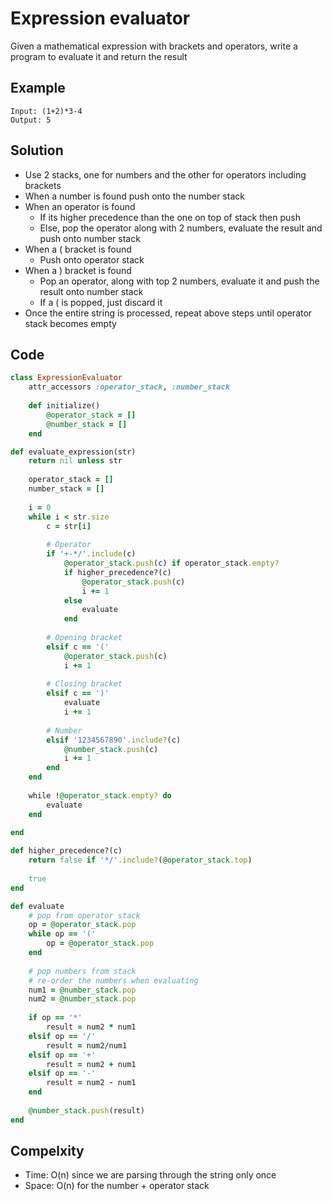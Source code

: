 # Expression evaluator
Given a mathematical expression with brackets and operators, write a program to evaluate it and return the result

## Example
```
Input: (1+2)*3-4
Output: 5
```

## Solution
- Use 2 stacks, one for numbers and the other for operators including brackets
- When a number is found push onto the number stack
- When an operator is found
    - If its higher precedence than the one on top of stack then push 
    - Else, pop the operator along with 2 numbers, evaluate the result and push onto number stack
- When a ( bracket is found
    - Push onto operator stack
- When a ) bracket is found 
    - Pop an operator, along with top 2 numbers, evaluate it and push the result onto number stack
    - If a ( is popped, just discard it
- Once the entire string is processed, repeat above steps until operator stack becomes empty
    
## Code
```ruby
class ExpressionEvaluator
    attr_accessors :operator_stack, :number_stack
    
    def initialize()
        @operator_stack = []
        @number_stack = []
    end

def evaluate_expression(str)
    return nil unless str
    
    operator_stack = []
    number_stack = []
    
    i = 0
    while i < str.size
        c = str[i]
        
        # Operator        
        if '+-*/'.include(c)
            @operator_stack.push(c) if operator_stack.empty?
            if higher_precedence?(c)
                @operator_stack.push(c)
                i += 1
            else
                evaluate
            end
        
        # Opening bracket
        elsif c == '('
            @operator_stack.push(c)
            i += 1
        
        # Closing bracket
        elsif c == ')'
            evaluate
            i += 1
        
        # Number
        elsif '1234567890'.include?(c)
            @number_stack.push(c)
            i += 1
        end
    end
    
    while !@operator_stack.empty? do
        evaluate
    end
    
end

def higher_precedence?(c)
    return false if '*/'.include?(@operator_stack.top)
    
    true
end

def evaluate
    # pop from operator stack
    op = @operator_stack.pop
    while op == '('
        op = @operator_stack.pop
    end
    
    # pop numbers from stack 
    # re-order the numbers when evaluating
    num1 = @number_stack.pop
    num2 = @number_stack.pop
    
    if op == '*'
        result = num2 * num1
    elsif op == '/'
        result = num2/num1
    elsif op == '+'
        result = num2 + num1
    elsif op == '-'
        result = num2 - num1
    end
    
    @number_stack.push(result)
end
```

## Compelxity
- Time: O(n) since we are parsing through the string only once
- Space: O(n) for the number + operator stack

